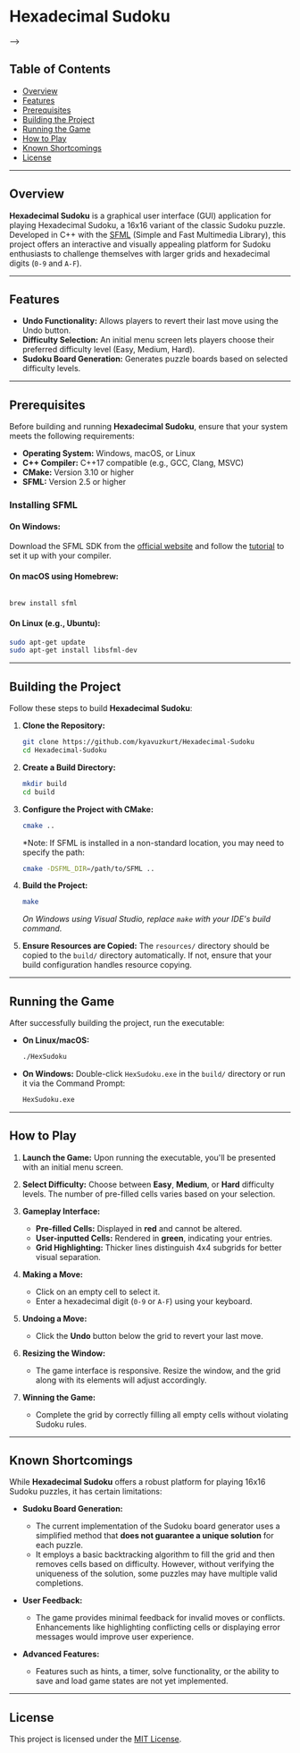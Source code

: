 # Hexadecimal Sudoku

 -->

## Table of Contents
- [Overview](#overview)
- [Features](#features)
- [Prerequisites](#prerequisites)
- [Building the Project](#building-the-project)
- [Running the Game](#running-the-game)
- [How to Play](#how-to-play)
- [Known Shortcomings](#known-shortcomings)
- [License](#license)

---

## Overview

**Hexadecimal Sudoku** is a graphical user interface (GUI) application for playing Hexadecimal Sudoku, a 16x16 variant of the classic Sudoku puzzle. Developed in C++ with the [SFML](https://www.sfml-dev.org/) (Simple and Fast Multimedia Library), this project offers an interactive and visually appealing platform for Sudoku enthusiasts to challenge themselves with larger grids and hexadecimal digits (`0-9` and `A-F`).

---

## Features

- **Undo Functionality:** Allows players to revert their last move using the Undo button.
- **Difficulty Selection:** An initial menu screen lets players choose their preferred difficulty level (Easy, Medium, Hard).
- **Sudoku Board Generation:** Generates puzzle boards based on selected difficulty levels.

---

## Prerequisites

Before building and running **Hexadecimal Sudoku**, ensure that your system meets the following requirements:

- **Operating System:** Windows, macOS, or Linux
- **C++ Compiler:** C++17 compatible (e.g., GCC, Clang, MSVC)
- **CMake:** Version 3.10 or higher
- **SFML:** Version 2.5 or higher

### Installing SFML

#### On Windows:
Download the SFML SDK from the [official website](https://www.sfml-dev.org/download.php) and follow the [tutorial](https://www.sfml-dev.org/tutorials/2.5/start-vc.php) to set it up with your compiler.

#### On macOS using Homebrew:

```bash

brew install sfml
```


#### On Linux (e.g., Ubuntu):

```bash
sudo apt-get update
sudo apt-get install libsfml-dev
```


---

## Building the Project

Follow these steps to build **Hexadecimal Sudoku**:

1. **Clone the Repository:**
   ```bash
   git clone https://github.com/kyavuzkurt/Hexadecimal-Sudoku
   cd Hexadecimal-Sudoku
   ```

2. **Create a Build Directory:**
   ```bash
   mkdir build
   cd build
   ```

3. **Configure the Project with CMake:**
   ```bash
   cmake ..
   ```
   *Note: If SFML is installed in a non-standard location, you may need to specify the path:
   ```bash
   cmake -DSFML_DIR=/path/to/SFML ..
   ```

4. **Build the Project:**
   ```bash
   make
   ```
   *On Windows using Visual Studio, replace `make` with your IDE's build command.*

5. **Ensure Resources are Copied:**
   The `resources/` directory should be copied to the `build/` directory automatically. If not, ensure that your build configuration handles resource copying.

---

## Running the Game

After successfully building the project, run the executable:

- **On Linux/macOS:**
  ```bash
  ./HexSudoku
  ```
- **On Windows:**
  Double-click `HexSudoku.exe` in the `build/` directory or run it via the Command Prompt:
  ```cmd
  HexSudoku.exe
  ```

---

## How to Play

1. **Launch the Game:**
   Upon running the executable, you'll be presented with an initial menu screen.

2. **Select Difficulty:**
   Choose between **Easy**, **Medium**, or **Hard** difficulty levels. The number of pre-filled cells varies based on your selection.

3. **Gameplay Interface:**
   - **Pre-filled Cells:** Displayed in **red** and cannot be altered.
   - **User-inputted Cells:** Rendered in **green**, indicating your entries.
   - **Grid Highlighting:** Thicker lines distinguish 4x4 subgrids for better visual separation.

4. **Making a Move:**
   - Click on an empty cell to select it.
   - Enter a hexadecimal digit (`0-9` or `A-F`) using your keyboard.


5. **Undoing a Move:**
   - Click the **Undo** button below the grid to revert your last move.

6. **Resizing the Window:**
   - The game interface is responsive. Resize the window, and the grid along with its elements will adjust accordingly.

7. **Winning the Game:**
   - Complete the grid by correctly filling all empty cells without violating Sudoku rules.

---

## Known Shortcomings

While **Hexadecimal Sudoku** offers a robust platform for playing 16x16 Sudoku puzzles, it has certain limitations:

- **Sudoku Board Generation:**
  - The current implementation of the Sudoku board generator uses a simplified method that **does not guarantee a unique solution** for each puzzle.
  - It employs a basic backtracking algorithm to fill the grid and then removes cells based on difficulty. However, without verifying the uniqueness of the solution, some puzzles may have multiple valid completions.

- **User Feedback:**
  - The game provides minimal feedback for invalid moves or conflicts. Enhancements like highlighting conflicting cells or displaying error messages would improve user experience.

- **Advanced Features:**
  - Features such as hints, a timer, solve functionality, or the ability to save and load game states are not yet implemented.

--- 

## License

This project is licensed under the [MIT License](LICENSE).



